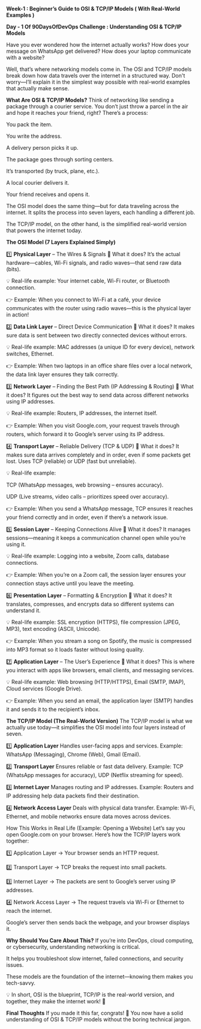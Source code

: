**Week-1 : Beginner’s Guide to OSI & TCP/IP Models ( With Real-World Examples )**

**Day - 1 Of 90DaysOfDevOps Challenge : Understanding OSI & TCP/IP Models**

Have you ever wondered how the internet actually works? How does your message on WhatsApp get delivered? How does your laptop communicate with a website?

Well, that’s where networking models come in. The OSI and TCP/IP models break down how data travels over the internet in a structured way. Don't worry—I’ll explain it in the simplest way possible with real-world examples that actually make sense.

**What Are OSI & TCP/IP Models?**
Think of networking like sending a package through a courier service. You don’t just throw a parcel in the air and hope it reaches your friend, right? There’s a process:

You pack the item.

You write the address.

A delivery person picks it up.

The package goes through sorting centers.

It’s transported (by truck, plane, etc.).

A local courier delivers it.

Your friend receives and opens it.

The OSI model does the same thing—but for data traveling across the internet. It splits the process into seven layers, each handling a different job.

The TCP/IP model, on the other hand, is the simplified real-world version that powers the internet today.

**The OSI Model (7 Layers Explained Simply)**

1️⃣ **Physical Layer** – The Wires & Signals
📌 What it does? It’s the actual hardware—cables, Wi-Fi signals, and radio waves—that send raw data (bits).

💡 Real-life example: Your internet cable, Wi-Fi router, or Bluetooth connection.

👉 Example: When you connect to Wi-Fi at a café, your device communicates with the router using radio waves—this is the physical layer in action!

2️⃣ **Data Link Layer** – Direct Device Communication
📌 What it does? It makes sure data is sent between two directly connected devices without errors.

💡 Real-life example: MAC addresses (a unique ID for every device), network switches, Ethernet.

👉 Example: When two laptops in an office share files over a local network, the data link layer ensures they talk correctly.

3️⃣ **Network Layer** – Finding the Best Path (IP Addressing & Routing)
📌 What it does? It figures out the best way to send data across different networks using IP addresses.

💡 Real-life example: Routers, IP addresses, the internet itself.

👉 Example: When you visit Google.com, your request travels through routers, which forward it to Google’s server using its IP address.

4️⃣ **Transport Layer** – Reliable Delivery (TCP & UDP)
📌 What it does? It makes sure data arrives completely and in order, even if some packets get lost. Uses TCP (reliable) or UDP (fast but unreliable).

💡 Real-life example:

TCP (WhatsApp messages, web browsing – ensures accuracy).

UDP (Live streams, video calls – prioritizes speed over accuracy).

👉 Example: When you send a WhatsApp message, TCP ensures it reaches your friend correctly and in order, even if there’s a network issue.

5️⃣ **Session Layer** – Keeping Connections Alive
📌 What it does? It manages sessions—meaning it keeps a communication channel open while you’re using it.

💡 Real-life example: Logging into a website, Zoom calls, database connections.

👉 Example: When you’re on a Zoom call, the session layer ensures your connection stays active until you leave the meeting.

6️⃣ **Presentation Layer** – Formatting & Encryption
📌 What it does? It translates, compresses, and encrypts data so different systems can understand it.

💡 Real-life example: SSL encryption (HTTPS), file compression (JPEG, MP3), text encoding (ASCII, Unicode).

👉 Example: When you stream a song on Spotify, the music is compressed into MP3 format so it loads faster without losing quality.

7️⃣ **Application Layer** – The User’s Experience
📌 What it does? This is where you interact with apps like browsers, email clients, and messaging services.

💡 Real-life example: Web browsing (HTTP/HTTPS), Email (SMTP, IMAP), Cloud services (Google Drive).

👉 Example: When you send an email, the application layer (SMTP) handles it and sends it to the recipient’s inbox.

**The TCP/IP Model (The Real-World Version)**
The TCP/IP model is what we actually use today—it simplifies the OSI model into four layers instead of seven.

1️⃣ **Application Layer**
Handles user-facing apps and services. Example: WhatsApp (Messaging), Chrome (Web), Gmail (Email).

2️⃣ **Transport Layer** 
Ensures reliable or fast data delivery. Example: TCP (WhatsApp messages for accuracy), UDP (Netflix streaming for speed).

3️⃣ **Internet Layer**
Manages routing and IP addresses. Example: Routers and IP addressing help data packets find their destination.

4️⃣ **Network Access Layer**
Deals with physical data transfer. Example: Wi-Fi, Ethernet, and mobile networks ensure data moves across devices.



How This Works in Real Life (Example: Opening a Website)
Let’s say you open Google.com on your browser. Here’s how the TCP/IP layers work together:

1️⃣ Application Layer → Your browser sends an HTTP request.

2️⃣ Transport Layer → TCP breaks the request into small packets.

3️⃣ Internet Layer → The packets are sent to Google’s server using IP addresses.

4️⃣ Network Access Layer → The request travels via Wi-Fi or Ethernet to reach the internet.

Google’s server then sends back the webpage, and your browser displays it.

**Why Should You Care About This?**
If you’re into DevOps, cloud computing, or cybersecurity, understanding networking is critical.

It helps you troubleshoot slow internet, failed connections, and security issues.

These models are the foundation of the internet—knowing them makes you tech-savvy.

💡 In short, OSI is the blueprint, TCP/IP is the real-world version, and together, they make the internet work! 🚀

**Final Thoughts**
If you made it this far, congrats! 🎉 You now have a solid understanding of OSI & TCP/IP models without the boring technical jargon.